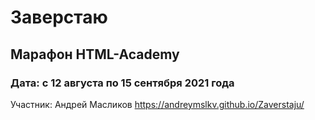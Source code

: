 # Заверстаю
## Марафон HTML-Academy
### Дата: с 12 августа по 15 сентября 2021 года
Участник: Андрей Масликов
https://andreymslkv.github.io/Zaverstaju/
